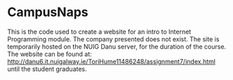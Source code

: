 # CampusNaps
This is the code used to create a website for an intro to Internet Programming module.
The company presented does not exist. The site is temporarily hosted on the NUIG Danu server, for the duration of the course. 
The website can be found at: http://danu6.it.nuigalway.ie/ToriHume11486248/assignment7/index.html until the student graduates.
